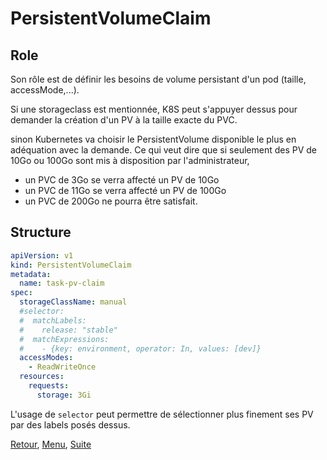 # PersistentVolumeClaim
## Role
Son rôle est de définir les besoins de volume persistant d'un pod (taille, accessMode,...).


Si une storageclass est mentionnée, K8S peut s'appuyer dessus pour demander la création d'un PV à la taille exacte du PVC.

sinon 
Kubernetes va choisir le PersistentVolume disponible le plus en adéquation avec la demande.
Ce qui veut dire que si seulement des PV de 10Go ou 100Go sont mis à disposition par l'administrateur, 
- un PVC de 3Go se verra affecté un PV de 10Go 
- un PVC de 11Go se verra affecté un PV de 100Go
- un PVC de 200Go ne pourra être satisfait.

## Structure
```yaml
apiVersion: v1
kind: PersistentVolumeClaim
metadata:
  name: task-pv-claim
spec:
  storageClassName: manual
  #selector:
  #  matchLabels:
  #    release: "stable"
  #  matchExpressions:
  #    - {key: environment, operator: In, values: [dev]}
  accessModes:
    - ReadWriteOnce
  resources:
    requests:
      storage: 3Gi
```


L'usage de `selector`  peut permettre de sélectionner plus finement ses PV par des labels posés dessus.

[Retour](https://obeyler.github.io/Formation-K8S/Chapitres/StorageClass.html), [Menu](https://obeyler.github.io/Formation-K8S/), [Suite](https://obeyler.github.io/Formation-K8S/Chapitres/StorageClass.html)

